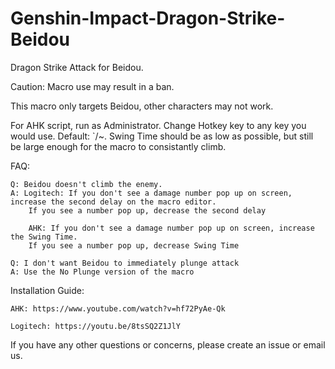 # Genshin-Impact-Dragon-Strike-Beidou
Dragon Strike Attack for Beidou.

Caution: Macro use may result in a ban.

This macro only targets Beidou, other characters may not work.

For AHK script, run as Administrator. Change Hotkey key to any key you would use. Default: `/~. Swing Time should be as low as possible, but still be large enough for the macro to consistantly climb.

FAQ:

    Q: Beidou doesn't climb the enemy.
    A: Logitech: If you don't see a damage number pop up on screen, increase the second delay on the macro editor. 
        If you see a number pop up, decrease the second delay
        
        AHK: If you don't see a damage number pop up on screen, increase the Swing Time.
        If you see a number pop up, decrease Swing Time
  
    Q: I don't want Beidou to immediately plunge attack
    A: Use the No Plunge version of the macro
  
Installation Guide:

    AHK: https://www.youtube.com/watch?v=hf72PyAe-Qk
  
    Logitech: https://youtu.be/8tsSQ2Z1JlY  
  
If you have any other questions or concerns, please create an issue or email us.
